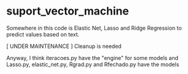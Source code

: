 # suport_vector_machine

Somewhere in this code is Elastic Net, Lasso and Ridge Regression to predict values based on text.

[ UNDER MAINTENANCE ] Cleanup is needed

Anyway, I think iteracoes.py have the "engine" for some models and Lasso.py, elastic_net.py, Rgrad.py and Rfechado.py have the models
